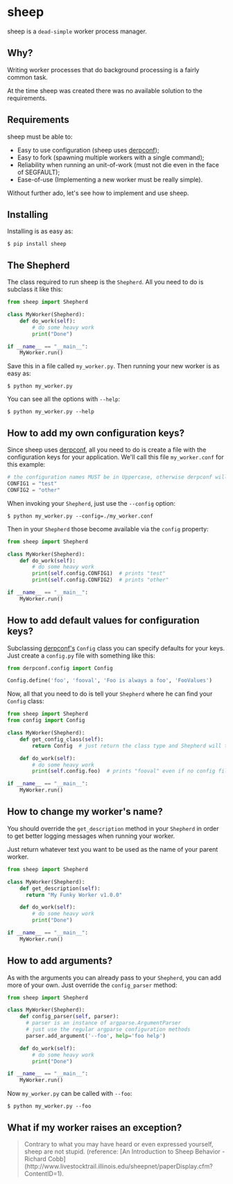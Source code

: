 sheep
=====

sheep is a `dead-simple` worker process manager.

Why?
----

Writing worker processes that do background processing is a fairly common task.

At the time sheep was created there was no available solution to the requirements.

Requirements
------------

sheep must be able to:

* Easy to use configuration (sheep uses [derpconf](https://github.com/globocom/derpconf));
* Easy to fork (spawning multiple workers with a single command);
* Reliability when running an unit-of-work (must not die even in the face of SEGFAULT);
* Ease-of-use (Implementing a new worker must be really simple).

Without further ado, let's see how to implement and use sheep.

Installing
----------

Installing is as easy as:

    $ pip install sheep

The Shepherd
------------

The class required to run sheep is the `Shepherd`. All you need to do is subclass it like this:

```python
from sheep import Shepherd

class MyWorker(Shepherd):
    def do_work(self):
        # do some heavy work
        print("Done")

if __name__ == "__main__":
    MyWorker.run()
```

Save this in a file called `my_worker.py`. Then running your new worker is as easy as:

    $ python my_worker.py

You can see all the options with `--help`:

    $ python my_worker.py --help

How to add my own configuration keys?
-------------------------------------

Since sheep uses [derpconf](https://github.com/globocom/derpconf), all you need to do is create a file with the configuration keys for your application. We'll call this file `my_worker.conf` for this example:

```python
# the configuration names MUST be in Uppercase, otherwise derpconf will ignore them
CONFIG1 = "test"
CONFIG2 = "other"
```

When invoking your `Shepherd`, just use the `--config` option:

    $ python my_worker.py --config=./my_worker.conf

Then in your `Shepherd` those become available via the `config` property:

```python
from sheep import Shepherd

class MyWorker(Shepherd):
    def do_work(self):
        # do some heavy work
        print(self.config.CONFIG1)  # prints "test"
        print(self.config.CONFIG2)  # prints "other"

if __name__ == "__main__":
    MyWorker.run()
```

How to add default values for configuration keys?
-------------------------------------------------

Subclassing [derpconf's](https://github.com/globocom/derpconf) `Config` class you can specify defaults for your keys. Just create a `config.py` file with something like this:

```python
from derpconf.config import Config

Config.define('foo', 'fooval', 'Foo is always a foo', 'FooValues')
```

Now, all that you need to do is tell your `Shepherd` where he can find your `Config` class:

```python
from sheep import Shepherd
from config import Config

class MyWorker(Shepherd):
    def get_config_class(self):
        return Config  # just return the class type and Shepherd will take care of the rest

    def do_work(self):
        # do some heavy work
        print(self.config.foo)  # prints "fooval" even if no config file specified or key not found in config file

if __name__ == "__main__":
    MyWorker.run()
```

How to change my worker's name?
------------------------------

You should override the `get_description` method in your `Shepherd` in order to get better logging messages when running your worker.

Just return whatever text you want to be used as the name of your parent worker.

```python
from sheep import Shepherd

class MyWorker(Shepherd):
    def get_description(self):
      return "My Funky Worker v1.0.0"

    def do_work(self):
        # do some heavy work
        print("Done")

if __name__ == "__main__":
    MyWorker.run()
```

How to add arguments?
---------------------

As with the arguments you can already pass to your `Shepherd`, you can add more of your own. Just override the `config_parser` method:

```python
from sheep import Shepherd

class MyWorker(Shepherd):
    def config_parser(self, parser):
      # parser is an instance of argparse.ArgumentParser
      # just use the regular argparse configuration methods
      parser.add_argument('--foo', help='foo help')

    def do_work(self):
        # do some heavy work
        print("Done")

if __name__ == "__main__":
    MyWorker.run()
```

Now `my_worker.py` can be called with `--foo`:

    $ python my_worker.py --foo

What if my worker raises an exception?
--------------------------------------

<blockquote>Contrary to what you may have heard or even expressed yourself, sheep are not stupid. (reference: [An Introduction to Sheep Behavior - Richard Cobb](http://www.livestocktrail.illinois.edu/sheepnet/paperDisplay.cfm?ContentID=1).</blockquote>
